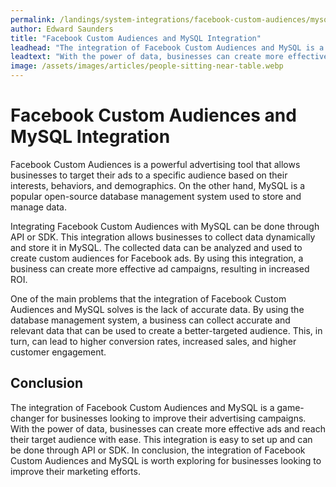 ```yaml
---
permalink: /landings/system-integrations/facebook-custom-audiences/mysql
author: Edward Saunders
title: "Facebook Custom Audiences and MySQL Integration"
leadhead: "The integration of Facebook Custom Audiences and MySQL is a game-changer for businesses looking to improve their advertising campaigns"
leadtext: "With the power of data, businesses can create more effective ads and reach their target audience with ease. This integration is easy to set up and can be done through API or SDK. In conclusion, the integration of Facebook Custom Audiences and MySQL is worth exploring for businesses looking to improve their marketing efforts."
image: /assets/images/articles/people-sitting-near-table.webp
---
```

<div class="arttext">	<h1>Facebook Custom Audiences and MySQL Integration</h1>
	<p>Facebook Custom Audiences is a powerful advertising tool that allows businesses to target their ads to a specific audience based on their interests, behaviors, and demographics. On the other hand, MySQL is a popular open-source database management system used to store and manage data.</p>
	<p>Integrating Facebook Custom Audiences with MySQL can be done through API or SDK. This integration allows businesses to collect data dynamically and store it in MySQL. The collected data can be analyzed and used to create custom audiences for Facebook ads. By using this integration, a business can create more effective ad campaigns, resulting in increased ROI.</p>
	<p>One of the main problems that the integration of Facebook Custom Audiences and MySQL solves is the lack of accurate data. By using the database management system, a business can collect accurate and relevant data that can be used to create a better-targeted audience. This, in turn, can lead to higher conversion rates, increased sales, and higher customer engagement.</p>
	<h2>Conclusion</h2>
	<p>The integration of Facebook Custom Audiences and MySQL is a game-changer for businesses looking to improve their advertising campaigns. With the power of data, businesses can create more effective ads and reach their target audience with ease. This integration is easy to set up and can be done through API or SDK. In conclusion, the integration of Facebook Custom Audiences and MySQL is worth exploring for businesses looking to improve their marketing efforts.</p>
</div>